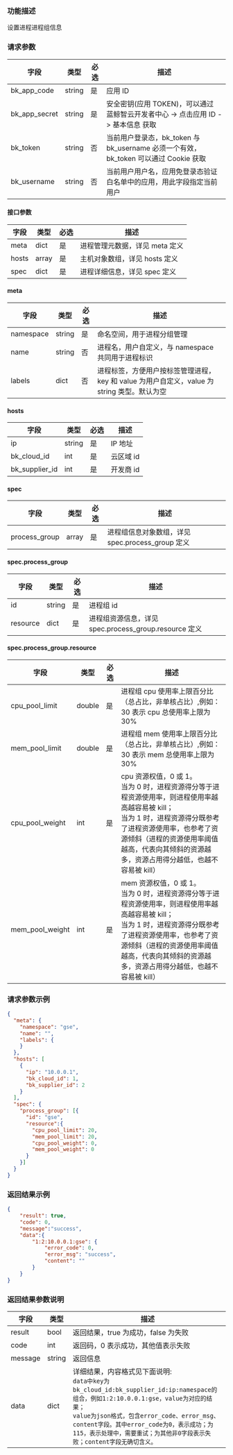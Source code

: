 ### 功能描述

设置进程进程组信息

### 请求参数

| 字段 | 类型 | 必选 |  描述 |
|-----------|------------|--------|------------|
| bk_app_code  |  string    | 是 | 应用 ID     |
| bk_app_secret|  string    | 是 | 安全密钥(应用 TOKEN)，可以通过 蓝鲸智云开发者中心 -&gt; 点击应用 ID -&gt; 基本信息 获取 |
| bk_token     |  string    | 否 | 当前用户登录态，bk_token 与 bk_username 必须一个有效，bk_token 可以通过 Cookie 获取 |
| bk_username  |  string    | 否 | 当前用户用户名，应用免登录态验证白名单中的应用，用此字段指定当前用户 |

#### 接口参数

| 字段      |  类型      | 必选   |  描述      |
|-----------|------------|--------|------------|
| meta | dict | 是 | 进程管理元数据，详见 meta 定义 |
| hosts | array | 是 | 主机对象数组，详见 hosts 定义 |
| spec | dict | 是 | 进程详细信息，详见 spec 定义 |

#### meta

| 字段      |  类型      | 必选   |  描述      |
|-----------|------------|--------|------------|
| namespace | string | 是 | 命名空间，用于进程分组管理 |
| name | string | 否 | 进程名，用户自定义，与 namespace 共同用于进程标识 |
| labels | dict | 否 | 进程标签，方便用户按标签管理进程，key 和 value 为用户自定义，value 为 string 类型。默认为空 |

#### hosts

| 字段      |  类型      | 必选   |  描述      |
|-----------|------------|--------|------------|
| ip | string | 是 | IP 地址 |
| bk_cloud_id | int | 是 |  云区域 id |
| bk_supplier_id | int | 是 | 开发商 id |

#### spec

| 字段      |  类型      | 必选   |  描述      |
|-----------|------------|--------|------------|
| process_group | array | 是 | 进程组信息对象数组，详见 spec.process_group 定义 |

#### spec.process_group

| 字段      |  类型      | 必选   |  描述      |
|-----------|------------|--------|------------|
| id | string | 是 |  进程组 id |
| resource | dict | 是 |  进程组资源信息，详见 spec.process_group.resource 定义 |

#### spec.process_group.resource

| 字段      |  类型      | 必选   |  描述      |
|-----------|------------|--------|------------|
| cpu_pool_limit | double | 是 | 进程组 cpu 使用率上限百分比（总占比，非单核占比）,例如：30 表示 cpu 总使用率上限为 30% |
| mem_pool_limit | double | 是 | 进程组 mem 使用率上限百分比（总占比，非单核占比）,例如：30 表示 mem 总使用率上限为 30% |
| cpu_pool_weight | int | 是 | cpu 资源权值，0 或 1。<br>当为 0 时，进程资源得分等于进程资源使用率，则进程使用率越高越容易被 kill；<br>当为 1 时，进程资源得分既参考了进程资源使用率，也参考了资源倾斜（进程的资源使用率阈值越高，代表向其倾斜的资源越多，资源占用得分越低，也越不容易被 kill） |
| mem_pool_weight | int | 是 | mem 资源权值，0 或 1。<br>当为 0 时，进程资源得分等于进程资源使用率，则进程使用率越高越容易被 kill；<br>当为 1 时，进程资源得分既参考了进程资源使用率，也参考了资源倾斜（进程的资源使用率阈值越高，代表向其倾斜的资源越多，资源占用得分越低，也越不容易被 kill） |

### 请求参数示例

``` json
{
  "meta": {
	"namespace": "gse",
    "name": "",
    "labels": {
    }
  },
  "hosts": [
    {
      "ip": "10.0.0.1",
      "bk_cloud_id": 1,
      "bk_supplier_id": 2
    }
  ],
  "spec": {
	"process_group": [{
      "id": "gse",
      "resource":{
        "cpu_pool_limit": 20,
        "mem_pool_limit": 20,
        "cpu_pool_weight": 0,
        "mem_pool_weight": 0
      }
    }]
  }
}
```

### 返回结果示例

```json
{
    "result": true,
    "code": 0,
    "message":"success",
    "data":{
		"1:2:10.0.0.1:gse": {
			"error_code": 0,
			"error_msg": "success",
			"content": ""
		}
    }
}
```

### 返回结果参数说明

| 字段      | 类型      | 描述      |
|-----------|-----------|-----------|
|result| bool | 返回结果，true 为成功，false 为失败 |
|code|int|返回码，0 表示成功，其他值表示失败|
|message|string|返回信息 |
|data| dict| 详细结果，内容格式见下面说明:<br>`data中key为bk_cloud_id:bk_supplier_id:ip:namespace的组合，例如1:2:10.0.0.1:gse，value为对应的结果；`<br>`value为json格式，包含error_code、error_msg、content字段。其中error_code为0，表示成功；为115，表示处理中，需要重试；为其他非0字段表示失败；content字段无确切含义。` |
